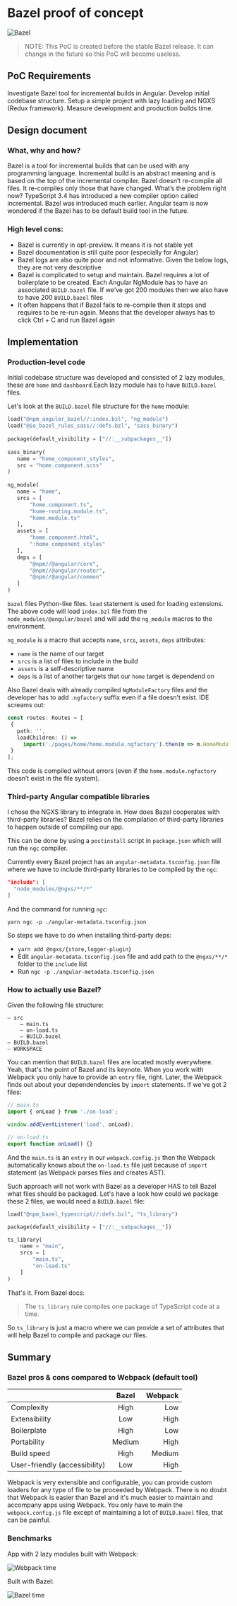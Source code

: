 # Bazel proof of concept

![Bazel](https://blog.bazel.build/images/bazel-icon.svg)

> NOTE: This PoC is created before the stable Bazel release. It can change in the future so this PoC will become useless.

## PoC Requirements

Investigate Bazel tool for incremental builds in Angular. Develop initial codebase structure. Setup a simple project with lazy loading and NGXS (Redux framework). Measure development and production builds time.

## Design document

### What, why and how?

Bazel is a tool for incremental builds that can be used with any programming language. Incremental build is an abstract meaning and is based on the top of the incremental compiler. Bazel doesn’t re-compile all files. It re-compiles only those that have changed.
What’s the problem right now? TypeScript 3.4 has introduced a new compiler option called incremental. Bazel was introduced much earlier. Angular team is now wondered if the Bazel has to be default build tool in the future.

### High level cons:

* Bazel is currently in opt-preview. It means it is not stable yet
* Bazel documentation is still quite poor (especially for Angular)
* Bazel logs are also quite poor and not informative. Given the below logs, they are not very descriptive
* Bazel is complicated to setup and maintain. Bazel requires a lot of boilerplate to be created. Each Angular NgModule has to have an associated `BUILD.bazel` file. If we’ve got 200 modules then we also have to have 200 `BUILD.bazel` files
* It often happens that if Bazel fails to re-compile then it stops and requires to be re-run again. Means that the developer always has to click Ctrl + C and run Bazel again

## Implementation

### Production-level code

Initial codebase structure was developed and consisted of 2 lazy modules, these are `home` and `dashboard`.Each lazy module has to have `BUILD.bazel` files.

Let's look at the `BUILD.bazel` file structure for the `home` module:

```python
load("@npm_angular_bazel//:index.bzl", "ng_module")
load("@io_bazel_rules_sass//:defs.bzl", "sass_binary")
 
package(default_visibility = ["//:__subpackages__"])
 
sass_binary(
   name = "home_component_styles",
   src = "home.component.scss"
)
 
ng_module(
   name = "home",
   srcs = [
       "home.component.ts",
       "home-routing.module.ts",
       "home.module.ts"
   ],
   assets = [
       "home.component.html",
       ":home_component_styles"
   ],
   deps = [
       "@npm//@angular/core",
       "@npm//@angular/router",
       "@npm//@angular/common"
   ]
)
```

`bazel` files Python-like files. `load` statement is used for loading extensions. The above code will load `index.bzl` file from the `node_modules/@angular/bazel` and will add the `ng_module` macros to the environment.

`ng_module` is a macro that accepts `name`, `srcs`, `assets`, `deps` attributes:
* `name` is the name of our target
* `srcs` is a list of files to include in the build
* `assets` is a self-descriptive name
* `deps` is a list of another targets that our `home` target is dependend on

Also Bazel deals with already compiled `NgModuleFactory` files and the developer has to add `.ngfactory` suffix even if a file doesn’t exist. IDE screams out:

```ts
const routes: Routes = [
 {
   path: '',
   loadChildren: () =>
     import('./pages/home/home.module.ngfactory').then(m => m.HomeModuleNgFactory)
 }
];
```

This code is compiled without errors (even if the `home.module.ngfactory` doesn’t exist in the file system).

### Third-party Angular compatible libraries

I chose the NGXS library to integrate in. How does Bazel cooperates with third-party libraries? Bazel relies on the compilation of third-party libraries to happen outside of compiling our app.

This can be done by using a `postinstall` script in `package.json` which will run the `ngc` compiler.

Currently every Bazel project has an `angular-metadata.tsconfig.json` file where we have to include third-party libraries to be compiled by the `ngc`:

```json
"include": [
  "node_modules/@ngxs/**/*"
]
```

And the command for running `ngc`:

```console
yarn ngc -p ./angular-metadata.tsconfig.json
```

So steps we have to do when installing third-party deps:

* `yarn add @ngxs/{store,logger-plugin}`
* Edit `angular-metadata.tsconfig.json` file and add path to the `@ngxs/**/*` folder to the `include` list
* Run `ngc -p ./angular-metadata.tsconfig.json`

### How to actually use Bazel?

Given the following file structure:

```
— src
    — main.ts
    — on-load.ts
    — BUILD.bazel
— BUILD.bazel
— WORKSPACE
```

You can mention that `BUILD.bazel` files are located mostly everywhere. Yeah, that's the point of Bazel and its keynote. When you work with Webpack you only have to provide an `entry` file, right. Later, the Webpack finds out about your dependendencies by `import` statements. If we've got 2 files:

```ts
// main.ts
import { onLoad } from './on-load';

window.addEventListener('load', onLoad);

// on-load.ts
export function onLoad() {}
```

And the `main.ts` is an `entry` in our `webpack.config.js` then the Webpack automatically knows about the `on-load.ts` file just because of `import` statement (as Webpack parses files and creates AST).

Such approach will not work with Bazel as a developer HAS to tell Bazel what files should be packaged. Let's have a look how could we package these 2 files, we would need a `BUILD.bazel` file:

```python
load("@npm_bazel_typescript//:defs.bzl", "ts_library")

package(default_visibility = ["//:__subpackages__"])

ts_library(
    name = "main",
    srcs = [
        "main.ts",
        "on-load.ts"
    ]
)
```

That's it. From Bazel docs:

> The `ts_library` rule compiles one package of TypeScript code at a time.

So `ts_library` is just a macro where we can provide a set of attributes that will help Bazel to compile and package our files.

## Summary

### Bazel pros & cons compared to Webpack (default tool)

|                               | Bazel  | Webpack  |
| ------------------------------|:------:| -------: |
| Complexity                    | High   | Low      |
| Extensibility                 | Low    | High     |
| Boilerplate                   | High   | Low      |
| Portability                   | Medium | High     |
| Build speed                   | High   | Medium   |
| User-friendly (accessibility) | Low    | High     |

Webpack is very extensible and configurable, you can provide custom loaders for any type of file to be proceeded by Webpack. There is no doubt that Webpack is easier than Bazel and it's much easier to maintain and accompany apps using Webpack. You only have to main the `webpack.config.js` file except of maintaining a lot of `BUILD.bazel` files, that can be painful.

### Benchmarks

App with 2 lazy modules built with Webpack:

![Webpack time](assets/webpack-time.png)

Built with Bazel:

![Bazel time](assets/bazel-time.png)
